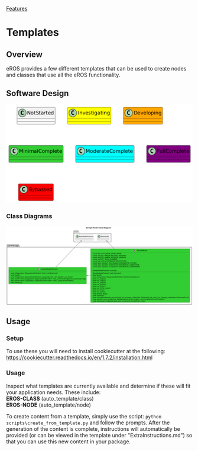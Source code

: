 [Features](../Features.md)

# Templates

## Overview
eROS provides a few different templates that can be used to create nodes and classes that use all the eROS functionality.  

## Software Design
![](../../output/Legend.png)
### Class Diagrams
![](../../../sample/SampleNode/SampleNode/doc/output/SampleNodeClassDiagram.png)

## Usage
### Setup
To use these you will need to install cookiecutter at the following:  https://cookiecutter.readthedocs.io/en/1.7.2/installation.html

### Usage
Inspect what templates are currently available and determine if these will fit your application needs.  These include:\
**EROS-CLASS** (auto_template/class)\
**EROS-NODE** (auto_template/node)

To create content from a template, simply use the script: ```python scripts\create_from_template.py``` and follow the prompts.
After the generation of the content is complete, instructions will automatically be provided (or can be viewed in the template under "ExtraInstructions.md") so that you can use this new content in your package.
